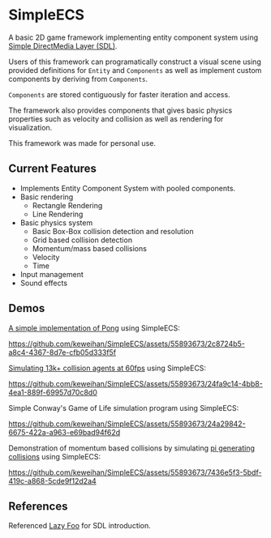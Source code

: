# SimpleECS
A basic 2D game framework implementing entity component system using [Simple DirectMedia Layer (SDL)](https://www.libsdl.org/). 

Users of this framework can programatically construct a visual scene using provided definitions for `Entity` and `Components` as well as implement custom components by deriving from `Components`.

`Components` are stored contiguously for faster iteration and access. 

The framework also provides components that gives basic physics properties such as velocity and collision as well as rendering for visualization. 

This framework was made for personal use.

## Current Features
- Implements Entity Component System with pooled components.
- Basic rendering
   - Rectangle Rendering
   - Line Rendering
- Basic physics system
  - Basic Box-Box collision detection and resolution
  - Grid based collision detection
  - Momentum/mass based collisions 
  - Velocity
  - Time
- Input management
- Sound effects
  
## Demos
[A simple implementation of Pong](https://github.com/keweihan/Pong) using SimpleECS:


https://github.com/keweihan/SimpleECS/assets/55893673/2c8724b5-a8c4-4367-8d7e-cfb05d333f5f


[Simulating 13k+ collision agents at 60fps](https://github.com/keweihan/Pong) using SimpleECS:


https://github.com/keweihan/SimpleECS/assets/55893673/24fa9c14-4bb8-4ea1-889f-69957d70c8d0

Simple Conway's Game of Life simulation program using SimpleECS:


https://github.com/keweihan/SimpleECS/assets/55893673/24a29842-6675-422a-a963-e69bad94f62d


Demonstration of momentum based collisions by simulating [pi generating collisions](https://www.youtube.com/watch?v=HEfHFsfGXjs&t=119s) using SimpleECS:

https://github.com/keweihan/SimpleECS/assets/55893673/7436e5f3-5bdf-419c-a868-5cde9f12d2a4



## References
Referenced [Lazy Foo](https://lazyfoo.net/tutorials/SDL/index.php) for SDL introduction.
